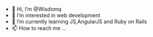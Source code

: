 - 👋 Hi, I’m @Wisdomq
- 👀 I’m interested in web development
- 🌱 I’m currently learning JS,AngularJS and Ruby on Rails
- 📫 How to reach me ...

<!---
Wisdomq/Wisdomq is a ✨ special ✨ repository because its `README.md` (this file) appears on your GitHub profile.
You can click the Preview link to take a look at your changes.
--->
